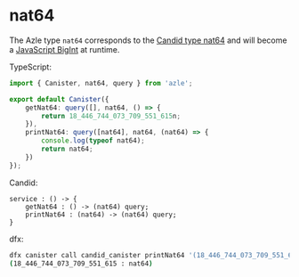 # nat64

The Azle type `nat64` corresponds to the [Candid type nat64](https://internetcomputer.org/docs/current/references/candid-ref#type-natn-and-intn) and will become a [JavaScript BigInt](https://developer.mozilla.org/en-US/docs/Web/JavaScript/Reference/Global_Objects/BigInt) at runtime.

TypeScript:

```typescript
import { Canister, nat64, query } from 'azle';

export default Canister({
    getNat64: query([], nat64, () => {
        return 18_446_744_073_709_551_615n;
    }),
    printNat64: query([nat64], nat64, (nat64) => {
        console.log(typeof nat64);
        return nat64;
    })
});
```

Candid:

```
service : () -> {
    getNat64 : () -> (nat64) query;
    printNat64 : (nat64) -> (nat64) query;
}
```

dfx:

```bash
dfx canister call candid_canister printNat64 '(18_446_744_073_709_551_615 : nat64)'
(18_446_744_073_709_551_615 : nat64)
```
